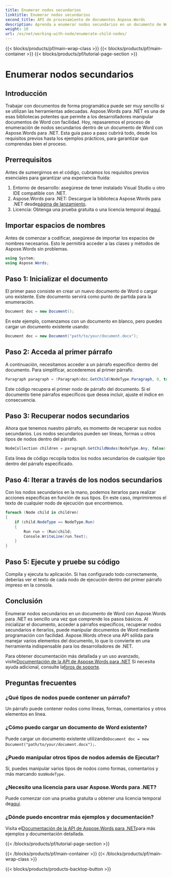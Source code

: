 ```yaml
---
title: Enumerar nodos secundarios
linktitle: Enumerar nodos secundarios
second_title: API de procesamiento de documentos Aspose.Words
description: Aprenda a enumerar nodos secundarios en un documento de Word usando Aspose.Words para .NET con este tutorial paso a paso.
weight: 10
url: /es/net/working-with-node/enumerate-child-nodes/
---
```


{{< blocks/products/pf/main-wrap-class >}}
{{< blocks/products/pf/main-container >}}
{{< blocks/products/pf/tutorial-page-section >}}

# Enumerar nodos secundarios

## Introducción

Trabajar con documentos de forma programática puede ser muy sencillo si se utilizan las herramientas adecuadas. Aspose.Words para .NET es una de esas bibliotecas potentes que permite a los desarrolladores manipular documentos de Word con facilidad. Hoy, repasaremos el proceso de enumeración de nodos secundarios dentro de un documento de Word con Aspose.Words para .NET. Esta guía paso a paso cubrirá todo, desde los requisitos previos hasta los ejemplos prácticos, para garantizar que comprendas bien el proceso.

## Prerrequisitos

Antes de sumergirnos en el código, cubramos los requisitos previos esenciales para garantizar una experiencia fluida:

1. Entorno de desarrollo: asegúrese de tener instalado Visual Studio u otro IDE compatible con .NET.
2.  Aspose.Words para .NET: Descargue la biblioteca Aspose.Words para .NET desde[página de lanzamiento](https://releases.aspose.com/words/net/).
3.  Licencia: Obtenga una prueba gratuita o una licencia temporal de[aquí](https://purchase.aspose.com/temporary-license/).

## Importar espacios de nombres

Antes de comenzar a codificar, asegúrese de importar los espacios de nombres necesarios. Esto le permitirá acceder a las clases y métodos de Aspose.Words sin problemas.

```csharp
using System;
using Aspose.Words;
```

## Paso 1: Inicializar el documento

El primer paso consiste en crear un nuevo documento de Word o cargar uno existente. Este documento servirá como punto de partida para la enumeración.

```csharp
Document doc = new Document();
```

En este ejemplo, comenzamos con un documento en blanco, pero puedes cargar un documento existente usando:

```csharp
Document doc = new Document("path/to/your/document.docx");
```

## Paso 2: Acceda al primer párrafo

A continuación, necesitamos acceder a un párrafo específico dentro del documento. Para simplificar, accederemos al primer párrafo.

```csharp
Paragraph paragraph = (Paragraph)doc.GetChild(NodeType.Paragraph, 0, true);
```

Este código recupera el primer nodo de párrafo del documento. Si el documento tiene párrafos específicos que desea incluir, ajuste el índice en consecuencia.

## Paso 3: Recuperar nodos secundarios

Ahora que tenemos nuestro párrafo, es momento de recuperar sus nodos secundarios. Los nodos secundarios pueden ser líneas, formas u otros tipos de nodos dentro del párrafo.

```csharp
NodeCollection children = paragraph.GetChildNodes(NodeType.Any, false);
```

Esta línea de código recopila todos los nodos secundarios de cualquier tipo dentro del párrafo especificado.

## Paso 4: Iterar a través de los nodos secundarios

Con los nodos secundarios en la mano, podemos iterarlos para realizar acciones específicas en función de sus tipos. En este caso, imprimiremos el texto de cualquier nodo de ejecución que encontremos.

```csharp
foreach (Node child in children)
{
    if (child.NodeType == NodeType.Run)
    {
        Run run = (Run)child;
        Console.WriteLine(run.Text);
    }
}
```

## Paso 5: Ejecute y pruebe su código

Compila y ejecuta tu aplicación. Si has configurado todo correctamente, deberías ver el texto de cada nodo de ejecución dentro del primer párrafo impreso en la consola.

## Conclusión

Enumerar nodos secundarios en un documento de Word con Aspose.Words para .NET es sencillo una vez que comprende los pasos básicos. Al inicializar el documento, acceder a párrafos específicos, recuperar nodos secundarios e iterarlos, puede manipular documentos de Word mediante programación con facilidad. Aspose.Words ofrece una API sólida para manejar varios elementos del documento, lo que lo convierte en una herramienta indispensable para los desarrolladores de .NET.

 Para obtener documentación más detallada y un uso avanzado, visite[Documentación de la API de Aspose.Words para .NET](https://reference.aspose.com/words/net/) Si necesita ayuda adicional, consulte la[foros de soporte](https://forum.aspose.com/c/words/8).

## Preguntas frecuentes

### ¿Qué tipos de nodos puede contener un párrafo?
Un párrafo puede contener nodos como líneas, formas, comentarios y otros elementos en línea.

### ¿Cómo puedo cargar un documento de Word existente?
 Puede cargar un documento existente utilizando`Document doc = new Document("path/to/your/document.docx");`.

### ¿Puedo manipular otros tipos de nodos además de Ejecutar?
 Sí, puedes manipular varios tipos de nodos como formas, comentarios y más marcando sus`NodeType`.

### ¿Necesito una licencia para usar Aspose.Words para .NET?
 Puede comenzar con una prueba gratuita u obtener una licencia temporal de[aquí](https://purchase.aspose.com/temporary-license/).

### ¿Dónde puedo encontrar más ejemplos y documentación?
 Visita el[Documentación de la API de Aspose.Words para .NET](https://reference.aspose.com/words/net/)para más ejemplos y documentación detallada.

{{< /blocks/products/pf/tutorial-page-section >}}

{{< /blocks/products/pf/main-container >}}
{{< /blocks/products/pf/main-wrap-class >}}

{{< blocks/products/products-backtop-button >}}
